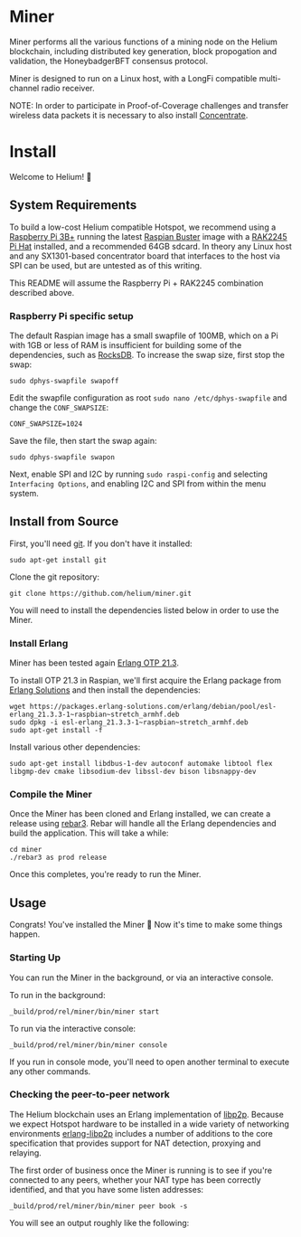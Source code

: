 # Miner

Miner performs all the various functions of a mining node on the Helium blockchain, including distributed key generation, block propogation and validation, the HoneybadgerBFT consensus protocol. 

Miner is designed to run on a Linux host, with a LongFi compatible multi-channel radio receiver. 

NOTE: In order to participate in Proof-of-Coverage challenges and transfer wireless data packets it is necessary to also install [Concentrate](https://github.com/helium/concentrate).

# Install

Welcome to Helium! 👋

## System Requirements

To build a low-cost Helium compatible Hotspot, we recommend using a [Raspberry Pi 3B+](https://www.raspberrypi.org) running the latest [Raspian Buster](https://www.raspberrypi.org/downloads/raspbian/) image with a [RAK2245 Pi Hat](https://store.rakwireless.com/products/rak2245-pi-hat) installed, and a recommended 64GB sdcard. In theory any Linux host and any SX1301-based concentrator board that interfaces to the host via SPI can be used, but are untested as of this writing.

This README will assume the Raspberry Pi + RAK2245 combination described above.

### Raspberry Pi specific setup

The default Raspian image has a small swapfile of 100MB, which on a Pi with 1GB or less of RAM is insufficient for building some of the dependencies, such as [RocksDB](http://rocksdb.org/). To increase the swap size, first stop the swap:

```sudo dphys-swapfile swapoff```

Edit the swapfile configuration as root `sudo nano /etc/dphys-swapfile` and change the `CONF_SWAPSIZE`:

```CONF_SWAPSIZE=1024```

Save the file, then start the swap again:

```sudo dphys-swapfile swapon```

Next, enable SPI and I2C by running `sudo raspi-config` and selecting `Interfacing Options`, and enabling I2C and SPI from within the menu system.

## Install from Source

First, you'll need [git](https://git-scm.com/). If you don't have it installed:

```sudo apt-get install git```

Clone the git repository:

```git clone https://github.com/helium/miner.git```

You will need to install the dependencies listed below in order to use the Miner.

### Install Erlang

Miner has been tested again [Erlang OTP 21.3](https://www.erlang.org/downloads/21.3).

To install OTP 21.3 in Raspian, we'll first acquire the Erlang package from [Erlang Solutions](https://www.erlang-solutions.com/resources/download.html) and then install the dependencies:

```
wget https://packages.erlang-solutions.com/erlang/debian/pool/esl-erlang_21.3.3-1~raspbian~stretch_armhf.deb
sudo dpkg -i esl-erlang_21.3.3-1~raspbian~stretch_armhf.deb
sudo apt-get install -f
```

Install various other dependencies:

```sudo apt-get install libdbus-1-dev autoconf automake libtool flex libgmp-dev cmake libsodium-dev libssl-dev bison libsnappy-dev```

### Compile the Miner

Once the Miner has been cloned and Erlang installed, we can create a release using [rebar3](https://www.rebar3.org/). Rebar will handle all the Erlang dependencies and build the application. This will take a while:

```
cd miner
./rebar3 as prod release
```

Once this completes, you're ready to run the Miner.

## Usage

Congrats! You've installed the Miner 🚀 Now it's time to make some things happen.

### Starting Up

You can run the Miner in the background, or via an interactive console. 

To run in the background:

```_build/prod/rel/miner/bin/miner start```

To run via the interactive console:

```_build/prod/rel/miner/bin/miner console```

If you run in console mode, you'll need to open another terminal to execute any other commands.

### Checking the peer-to-peer network

The Helium blockchain uses an Erlang implementation of [libp2p](https://libp2p.io/). Because we expect Hotspot hardware to be installed in a wide variety of networking environments [erlang-libp2p](https://github.com/helium/erlang-libp2p) includes a number of additions to the core specification that provides support for NAT detection, proxying and relaying.

The first order of business once the Miner is running is to see if you're connected to any peers, whether your NAT type has been correctly identified, and that you have some listen addresses:

```_build/prod/rel/miner/bin/miner peer book -s```

You will see an output roughly like the following:

```
```
